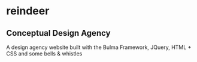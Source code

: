 # reindeer

## Conceptual Design Agency

A design agency website built with the Bulma Framework, JQuery, HTML + CSS and some bells & whistles